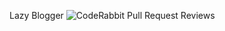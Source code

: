 Lazy Blogger
![CodeRabbit Pull Request Reviews](https://img.shields.io/coderabbit/prs/github/BrentanRath/Lazy-Blogger?utm_source=oss&utm_medium=github&utm_campaign=BrentanRath%2FLazy-Blogger&labelColor=171717&color=FF570A&link=https%3A%2F%2Fcoderabbit.ai&label=CodeRabbit+Reviews)